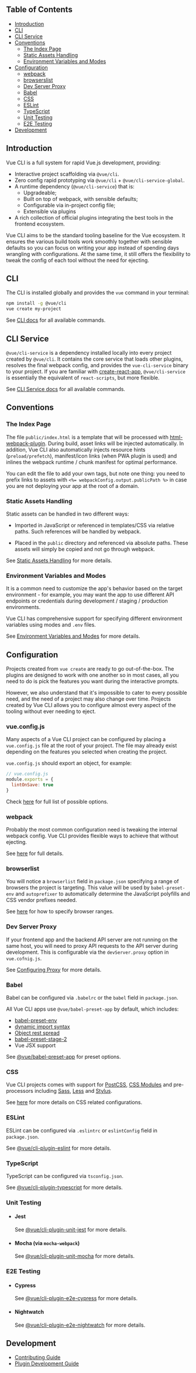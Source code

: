 ## Table of Contents

- [Introduction](#introduction)
- [CLI](#cli)
- [CLI Service](#cli-service)
- [Conventions](#conventions)
  - [The Index Page](#the-index-page)
  - [Static Assets Handling](#static-assets-handling)
  - [Environment Variables and Modes](#environment-variables-and-modes)
- [Configuration](#configuration)
  - [webpack](#webpack)
  - [browserslist](#browserslist)
  - [Dev Server Proxy](#dev-server-proxy)
  - [Babel](#babel)
  - [CSS](#css)
  - [ESLint](#eslint)
  - [TypeScript](#typescript)
  - [Unit Testing](#unit-testing)
  - [E2E Testing](#e2e-testing)
- [Development](#development)

## Introduction

Vue CLI is a full system for rapid Vue.js development, providing:

- Interactive project scaffolding via `@vue/cli`.
- Zero config rapid prototyping via `@vue/cli` + `@vue/cli-service-global`.
- A runtime dependency (`@vue/cli-service`) that is:
  - Upgradeable;
  - Built on top of webpack, with sensible defaults;
  - Configurable via in-project config file;
  - Extensible via plugins
- A rich collection of official plugins integrating the best tools in the frontend ecosystem.

Vue CLI aims to be the standard tooling baseline for the Vue ecosystem. It ensures the various build tools work smoothly together with sensible defaults so you can focus on writing your app instead of spending days wrangling with configurations. At the same time, it still offers the flexibility to tweak the config of each tool without the need for ejecting.

## CLI

The CLI is installed globally and provides the `vue` command in your terminal:

``` sh
npm install -g @vue/cli
vue create my-project
```

See [CLI docs](./cli.md) for all available commands.

## CLI Service

`@vue/cli-service` is a dependency installed locally into every project created by `@vue/cli`. It contains the core service that loads other plugins, resolves the final webpack config, and provides the `vue-cli-service` binary to your project. If you are familiar with [create-react-app](https://github.com/facebookincubator/create-react-app), `@vue/cli-service` is essentially the equivalent of `react-scripts`, but more flexible.

See [CLI Service docs](./cli-service.md) for all available commands.

## Conventions

### The Index Page

The file `public/index.html` is a template that will be processed with [html-webpack-plugin](https://github.com/jantimon/html-webpack-plugin). During build, asset links will be injected automatically. In addition, Vue CLI also automatically injects resource hints (`preload/prefetch`), manifest/icon links (when PWA plugin is used) and inlines the webpack runtime / chunk manifest for optimal performance.

You can edit the file to add your own tags, but note one thing: you need to prefix links to assets with `<%= webpackConfig.output.publicPath %>` in case you are not deploying your app at the root of a domain.

### Static Assets Handling

Static assets can be handled in two different ways:

- Imported in JavaScript or referenced in templates/CSS via relative paths. Such references will be handled by webpack.

- Placed in the `public` directory and referenced via absolute paths. These assets will simply be copied and not go through webpack.

See [Static Assets Handling](./assets.md) for more details.

### Environment Variables and Modes

It is a common need to customize the app's behavior based on the target environment - for example, you may want the app to use different API endpoints or credentials during development / staging / production environments.

Vue CLI has comprehensive support for specifying different environment variables using modes and `.env` files.

See [Environment Variables and Modes](./env.md) for more details.

## Configuration

Projects created from `vue create` are ready to go out-of-the-box. The plugins are designed to work with one another so in most cases, all you need to do is pick the features you want during the interactive prompts.

However, we also understand that it's impossible to cater to every possible need, and the need of a project may also change over time. Projects created by Vue CLI allows you to configure almost every aspect of the tooling without ever needing to eject.

### vue.config.js

Many aspects of a Vue CLI project can be configured by placing a `vue.config.js` file at the root of your project. The file may already exist depending on the features you selected when creating the project.

`vue.config.js` should export an object, for example:

``` js
// vue.config.js
module.exports = {
  lintOnSave: true
}
```

Check [here](./config.md) for full list of possible options.

### webpack

Probably the most common configuration need is tweaking the internal webpack config. Vue CLI provides flexible ways to achieve that without ejecting.

See [here](./webpack.md) for full details.

### browserlist

You will notice a `browserlist` field in `package.json` specifying a range of browsers the project is targeting. This value will be used by `babel-preset-env` and `autoprefixer` to automatically determine the JavaScript polyfills and CSS vendor prefixes needed.

See [here](https://github.com/ai/browserslist) for how to specify browser ranges.

### Dev Server Proxy

If your frontend app and the backend API server are not running on the same host, you will need to proxy API requests to the API server during development. This is configurable via the `devServer.proxy` option in `vue.cofnig.js`.

See [Configuring Proxy](./cli-service.md#configuring-proxy) for more details.

### Babel

Babel can be configured via `.babelrc` or the `babel` field in `package.json`.

All Vue CLI apps use `@vue/babel-preset-app` by default, which includes:

- [babel-preset-env](https://github.com/babel/babel/tree/master/packages/babel-preset-env)
- [dynamic import syntax](https://github.com/tc39/proposal-dynamic-import)
- [Object rest spread](https://github.com/tc39/proposal-object-rest-spread)
- [babel-preset-stage-2](https://github.com/babel/babel/tree/master/packages/babel-preset-stage-2)
- Vue JSX support

See [@vue/babel-preset-app](https://github.com/vuejs/vue-cli/tree/dev/packages/%40vue/babel-preset-app) for preset options.

### CSS

Vue CLI projects comes with support for [PostCSS](http://postcss.org/), [CSS Modules](https://github.com/css-modules/css-modules) and pre-processors including [Sass](https://sass-lang.com/), [Less](http://lesscss.org/) and [Stylus](http://stylus-lang.com/).

See [here](./css.md) for more details on CSS related configurations.

### ESLint

ESLint can be configured via `.eslintrc` or `eslintConfig` field in `package.json`.

See [@vue/cli-plugin-eslint](https://github.com/vuejs/vue-cli/tree/dev/packages/%40vue/cli-plugin-eslint) for more details.

### TypeScript

TypeScript can be configured via `tsconfig.json`.

See [@vue/cli-plugin-typescript](https://github.com/vuejs/vue-cli/tree/dev/packages/%40vue/cli-plugin-typescript) for more details.

### Unit Testing

- #### Jest

  See [@vue/cli-plugin-unit-jest](https://github.com/vuejs/vue-cli/tree/dev/packages/%40vue/cli-plugin-unit-jest) for more details.

- #### Mocha (via `mocha-webpack`)

  See [@vue/cli-plugin-unit-mocha](https://github.com/vuejs/vue-cli/tree/dev/packages/%40vue/cli-plugin-unit-mocha) for more details.

### E2E Testing

- #### Cypress

  See [@vue/cli-plugin-e2e-cypress](https://github.com/vuejs/vue-cli/tree/dev/packages/%40vue/cli-plugin-e2e-cypress) for more details.

- #### Nightwatch

  See [@vue/cli-plugin-e2e-nightwatch](https://github.com/vuejs/vue-cli/tree/dev/packages/%40vue/cli-plugin-e2e-nightwatch) for more details.

## Development

- [Contributing Guide](https://github.com/vuejs/vue-cli/blob/dev/.github/CONTRIBUTING.md)
- [Plugin Development Guide](https://github.com/vuejs/vue-cli/blob/dev/docs/plugin.md)
